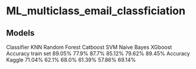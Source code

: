 # ML_multiclass_email_classficiation

## Models
Classifier
KNN
Random Forest
Catboost
SVM
Naive Bayes
XGboost
Accuracy train set
89.05%
77.9%
87.7%
85.12%
79.62%
89.45%
Accuracy Kaggle
71.04%
62.1%
68.0%
61.39%
57.86%
69.14%

